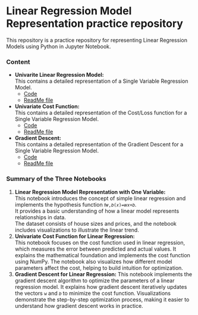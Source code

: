# Linear Regression Model Representation practice repository
This repository is a practice repository for representing Linear Regression Models using Python in Jupyter Notebook.
### Content
- **Univarite Linear Regression Model:**  
  This contains a detailed representation of a Single Variable Regression Model.  
  - [Code](https://github.com/tamunoWoks/Linear_Regression_Model_Representation_practice/blob/main/univariate_linear_regression.ipynb)  
  - [ReadMe file](https://github.com/tamunoWoks/Linear_Regression_Model_Representation_practice/blob/main/univariate_linear_regression.md)
- **Univariate Cost Function:**  
  This contains a detailed representation of the Cost/Loss function for a Single Variable Regression Model.
  - [Code](https://github.com/tamunoWoks/Linear_Regression_Model_Representation_practice/blob/main/univariate_cost_function.ipynb)
  - [ReadMe file](https://github.com/tamunoWoks/Linear_Regression_Model_Representation_practice/blob/main/univariate_cost_function.md)
- **Gradient Descent:**  
  This contains a detailed representation of the Gradient Descent for a Single Variable Regression Model.
  - [Code](https://github.com/tamunoWoks/Linear_Regression_Model_Representation_practice/blob/main/gradient_descent.ipynb)
  - [ReadMe file](https://github.com/tamunoWoks/Linear_Regression_Model_Representation_practice/blob/main/gradient_descent.md)
### Summary of the Three Notebooks
1. **Linear Regression Model Representation with One Variable:**  
This notebook introduces the concept of simple linear regression and implements the hypothesis function 
`𝑓𝑤,𝑏(𝑥)=𝑤𝑥+𝑏`.  
It provides a basic understanding of how a linear model represents relationships in data.  
The dataset consists of house sizes and prices, and the notebook includes visualizations to illustrate the linear trend.
2. **Univariate Cost Function for Linear Regression:**  
This notebook focuses on the cost function used in linear regression, which measures the error between predicted and actual values. It explains the mathematical foundation and implements the cost function using NumPy. The notebook also visualizes how different model parameters affect the cost, helping to build intuition for optimization.
3. **Gradient Descent for Linear Regression:**
This notebook implements the gradient descent algorithm to optimize the parameters of a linear regression model. It explains how gradient descent iteratively updates the vectors `w` and `𝑏` to minimize the cost function. Visualizations demonstrate the step-by-step optimization process, making it easier to understand how gradient descent works in practice.

